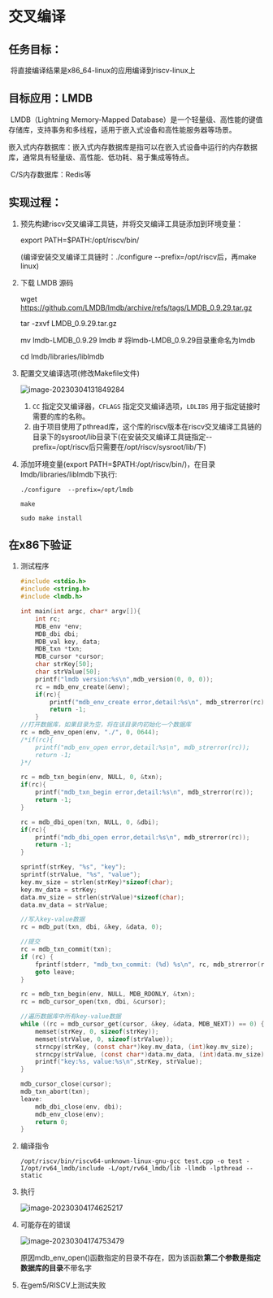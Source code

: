 # 交叉编译

## 任务目标：

​	将直接编译结果是x86_64-linux的应用编译到riscv-linux上

## 目标应用：LMDB

​	LMDB（Lightning Memory-Mapped Database）是一个轻量级、高性能的键值存储库，支持事务和多线程，适用于嵌入式设备和高性能服务器等场景。

​	嵌入式内存数据库：嵌入式内存数据库是指可以在嵌入式设备中运行的内存数据库，通常具有轻量级、高性能、低功耗、易于集成等特点。

​	C/S内存数据库：Redis等

## 实现过程：

1. 预先构建riscv交叉编译工具链，并将交叉编译工具链添加到环境变量：

   export PATH=$PATH:/opt/riscv/bin/

   (编译安装交叉编译工具链时：./configure --prefix=/opt/riscv后，再make linux)

2. 下载 LMDB 源码

   wget https://github.com/LMDB/lmdb/archive/refs/tags/LMDB_0.9.29.tar.gz 

   tar -zxvf LMDB_0.9.29.tar.gz 

   mv lmdb-LMDB_0.9.29 lmdb # 将lmdb-LMDB_0.9.29目录重命名为lmdb

   cd lmdb/libraries/liblmdb

   

3. 配置交叉编译选项(修改Makefile文件)

   ![image-20230304131849284](C:\Users\29429\AppData\Roaming\Typora\typora-user-images\image-20230304131849284.png)

   1. `CC` 指定交叉编译器，`CFLAGS` 指定交叉编译选项，`LDLIBS` 用于指定链接时需要的库的名称。
   2. 由于项目使用了pthread库，这个库的riscv版本在riscv交叉编译工具链的目录下的sysroot/lib目录下(在安装交叉编译工具链指定--prefix=/opt/riscv后只需要在/opt/riscv/sysroot/lib/下)

4. 添加环境变量(export PATH=$PATH:/opt/riscv/bin/)，在目录lmdb/libraries/liblmdb下执行:

   `./configure  --prefix=/opt/lmdb`

   `make`

   `sudo make install`

## 在x86下验证

1. 测试程序

   ```c
   #include <stdio.h>
   #include <string.h>
   #include <lmdb.h>
   
   int main(int argc, char* argv[]){
       int rc;
       MDB_env *env;
       MDB_dbi dbi;
       MDB_val key, data;
       MDB_txn *txn;
       MDB_cursor *cursor;
       char strKey[50];
       char strValue[50];
       printf("lmdb version:%s\n",mdb_version(0, 0, 0));
       rc = mdb_env_create(&env);
       if(rc){
           printf("mdb_env_create error,detail:%s\n", mdb_strerror(rc));
           return -1;
       }
   //打开数据库，如果目录为空，将在该目录内初始化一个数据库
   rc = mdb_env_open(env, "./", 0, 0644);
   /*if(rc){
       printf("mdb_env_open error,detail:%s\n", mdb_strerror(rc));
       return -1;
   }*/
   
   rc = mdb_txn_begin(env, NULL, 0, &txn);
   if(rc){
       printf("mdb_txn_begin error,detail:%s\n", mdb_strerror(rc));
       return -1;
   }
   
   rc = mdb_dbi_open(txn, NULL, 0, &dbi);
   if(rc){
       printf("mdb_dbi_open error,detail:%s\n", mdb_strerror(rc));
       return -1;
   }
   
   sprintf(strKey, "%s", "key");
   sprintf(strValue, "%s", "value");
   key.mv_size = strlen(strKey)*sizeof(char);
   key.mv_data = strKey;
   data.mv_size = strlen(strValue)*sizeof(char);
   data.mv_data = strValue;
   
   //写入key-value数据
   rc = mdb_put(txn, dbi, &key, &data, 0);
   
   //提交
   rc = mdb_txn_commit(txn);
   if (rc) {
       fprintf(stderr, "mdb_txn_commit: (%d) %s\n", rc, mdb_strerror(rc));
       goto leave;
   }
   
   rc = mdb_txn_begin(env, NULL, MDB_RDONLY, &txn);
   rc = mdb_cursor_open(txn, dbi, &cursor);
   
   //遍历数据库中所有key-value数据
   while ((rc = mdb_cursor_get(cursor, &key, &data, MDB_NEXT)) == 0) {
       memset(strKey, 0, sizeof(strKey));
       memset(strValue, 0, sizeof(strValue));
       strncpy(strKey, (const char*)key.mv_data, (int)key.mv_size);
       strncpy(strValue, (const char*)data.mv_data, (int)data.mv_size);
       printf("key:%s, value:%s\n",strKey, strValue);
   }
   
   mdb_cursor_close(cursor);
   mdb_txn_abort(txn);
   leave:
       mdb_dbi_close(env, dbi);
       mdb_env_close(env);
       return 0;
   }
   ```

2. 编译指令

   `/opt/riscv/bin/riscv64-unknown-linux-gnu-gcc test.cpp -o test -I/opt/rv64_lmdb/include -L/opt/rv64_lmdb/lib -llmdb -lpthread --static`

3. 执行

   ![image-20230304174625217](C:\Users\29429\AppData\Roaming\Typora\typora-user-images\image-20230304174625217.png)

4. 可能存在的错误

   ![image-20230304174753479](C:\Users\29429\AppData\Roaming\Typora\typora-user-images\image-20230304174753479.png)

   原因mdb_env_open()函数指定的目录不存在，因为该函数**第二个参数是指定数据库的目录**不带名字

5. 在gem5/RISCV上测试失败

   